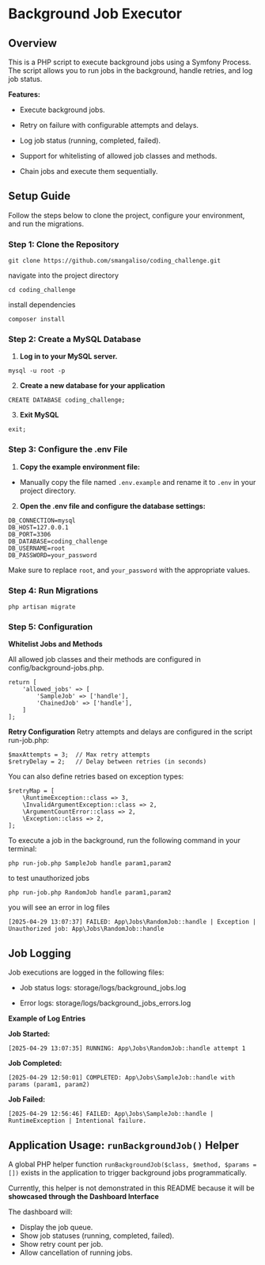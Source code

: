 <h1>Background Job Executor</h1>
<h2>Overview</h2>
This is a PHP script to execute background jobs using a Symfony Process. The script allows you to run jobs in the background, handle retries, and log job status.

**Features:**

- Execute background jobs.

- Retry on failure with configurable attempts and delays.

- Log job status (running, completed, failed).

- Support for whitelisting of allowed job classes and methods.

- Chain jobs and execute them sequentially.

<h2>Setup Guide</h2>
<p>Follow the steps below to clone the project, configure your environment, and run the migrations.</p>
<h3>Step 1: Clone the Repository</h3>


```
git clone https://github.com/smangaliso/coding_challenge.git 
```

navigate into the project directory
```
cd coding_challenge
```

install dependencies
```
composer install
```
<h3>Step 2: Create a MySQL Database</h3>

1. **Log in to your MySQL server.**

```
mysql -u root -p
```

2. **Create a new database for your application**

```
CREATE DATABASE coding_challenge;
```

3. **Exit MySQL**

```
exit;
```

<h3>Step 3: Configure the .env File</h3>

1. **Copy the example environment file:**

- Manually copy the file named `.env.example` and rename it to `.env` in your project directory.

2. **Open the .env file and configure the database settings:**

```
DB_CONNECTION=mysql
DB_HOST=127.0.0.1
DB_PORT=3306
DB_DATABASE=coding_challenge
DB_USERNAME=root
DB_PASSWORD=your_password
```
Make sure to replace `root`, and `your_password` with the appropriate values.

<h3>Step 4: Run Migrations</h3>

```
php artisan migrate
```

<h3>Step 5: Configuration</h3>

**Whitelist Jobs and Methods**

All allowed job classes and their methods are configured in config/background-jobs.php.

```
return [
    'allowed_jobs' => [
        'SampleJob' => ['handle'],
        'ChainedJob' => ['handle'],
    ]
];

```

**Retry Configuration**
Retry attempts and delays are configured in the script run-job.php:
```
$maxAttempts = 3;  // Max retry attempts
$retryDelay = 2;   // Delay between retries (in seconds)

```

You can also define retries based on exception types:

```
$retryMap = [
    \RuntimeException::class => 3,
    \InvalidArgumentException::class => 2,
    \ArgumentCountError::class => 2,
    \Exception::class => 2,
];
```

To execute a job in the background, run the following command in your terminal:

```
php run-job.php SampleJob handle param1,param2

```

to test unauthorized jobs

```
php run-job.php RandomJob handle param1,param2

```

you will see an error in log files
```
[2025-04-29 13:07:37] FAILED: App\Jobs\RandomJob::handle | Exception | Unauthorized job: App\Jobs\RandomJob::handle
```

<h2>Job Logging</h2>

Job executions are logged in the following files:

- Job status logs: storage/logs/background_jobs.log

- Error logs: storage/logs/background_jobs_errors.log

**Example of Log Entries**

<b>Job Started:</b>

```
[2025-04-29 13:07:35] RUNNING: App\Jobs\RandomJob::handle attempt 1
```

<b>Job Completed:</b>

```
[2025-04-29 12:50:01] COMPLETED: App\Jobs\SampleJob::handle with params (param1, param2)
```

<b>Job Failed:</b>

```
[2025-04-29 12:56:46] FAILED: App\Jobs\SampleJob::handle | RuntimeException | Intentional failure.
```



## Application Usage: `runBackgroundJob()` Helper

A global PHP helper function `runBackgroundJob($class, $method, $params = [])` exists in the application to trigger background jobs programmatically.

Currently, this helper is not demonstrated in this README because it will be **showcased through the Dashboard Interface**

The dashboard will:
- Display the job queue.
- Show job statuses (running, completed, failed).
- Show retry count per job.
- Allow cancellation of running jobs.




